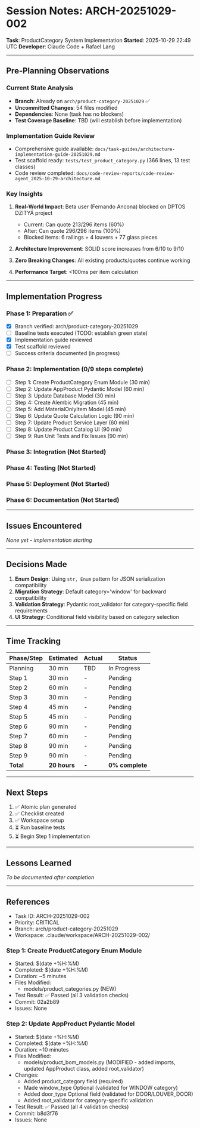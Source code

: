 # Session Notes: ARCH-20251029-002

**Task**: ProductCategory System Implementation
**Started**: 2025-10-29 22:49 UTC
**Developer**: Claude Code + Rafael Lang

---

## Pre-Planning Observations

### Current State Analysis
- **Branch**: Already on `arch/product-category-20251029` ✅
- **Uncommitted Changes**: 54 files modified
- **Dependencies**: None (task has no blockers)
- **Test Coverage Baseline**: TBD (will establish before implementation)

### Implementation Guide Review
- Comprehensive guide available: `docs/task-guides/architecture-implementation-guide-20251029.md`
- Test scaffold ready: `tests/test_product_category.py` (366 lines, 13 test classes)
- Code review completed: `docs/code-review-reports/code-review-agent_2025-10-29-architecture.md`

### Key Insights
1. **Real-World Impact**: Beta user (Fernando Ancona) blocked on DPTOS DZITYÁ project
   - Current: Can quote 213/296 items (60%)
   - After: Can quote 296/296 items (100%)
   - Blocked items: 6 railings + 4 louvers + 77 glass pieces

2. **Architecture Improvement**: SOLID score increases from 6/10 to 9/10
3. **Zero Breaking Changes**: All existing products/quotes continue working
4. **Performance Target**: <100ms per item calculation

---

## Implementation Progress

### Phase 1: Preparation ✅
- [x] Branch verified: arch/product-category-20251029
- [ ] Baseline tests executed (TODO: establish green state)
- [x] Implementation guide reviewed
- [x] Test scaffold reviewed
- [ ] Success criteria documented (in progress)

### Phase 2: Implementation (0/9 steps complete)
- [ ] Step 1: Create ProductCategory Enum Module (30 min)
- [ ] Step 2: Update AppProduct Pydantic Model (60 min)
- [ ] Step 3: Update Database Model (30 min)
- [ ] Step 4: Create Alembic Migration (45 min)
- [ ] Step 5: Add MaterialOnlyItem Model (45 min)
- [ ] Step 6: Update Quote Calculation Logic (90 min)
- [ ] Step 7: Update Product Service Layer (60 min)
- [ ] Step 8: Update Product Catalog UI (90 min)
- [ ] Step 9: Run Unit Tests and Fix Issues (90 min)

### Phase 3: Integration (Not Started)
### Phase 4: Testing (Not Started)
### Phase 5: Deployment (Not Started)
### Phase 6: Documentation (Not Started)

---

## Issues Encountered

*None yet - implementation starting*

---

## Decisions Made

1. **Enum Design**: Using `str, Enum` pattern for JSON serialization compatibility
2. **Migration Strategy**: Default category='window' for backward compatibility
3. **Validation Strategy**: Pydantic root_validator for category-specific field requirements
4. **UI Strategy**: Conditional field visibility based on category selection

---

## Time Tracking

| Phase/Step | Estimated | Actual | Status |
|-----------|-----------|--------|--------|
| Planning | 30 min | TBD | In Progress |
| Step 1 | 30 min | - | Pending |
| Step 2 | 60 min | - | Pending |
| Step 3 | 30 min | - | Pending |
| Step 4 | 45 min | - | Pending |
| Step 5 | 45 min | - | Pending |
| Step 6 | 90 min | - | Pending |
| Step 7 | 60 min | - | Pending |
| Step 8 | 90 min | - | Pending |
| Step 9 | 90 min | - | Pending |
| **Total** | **20 hours** | **-** | **0% complete** |

---

## Next Steps

1. ✅ Atomic plan generated
2. ✅ Checklist created
3. ✅ Workspace setup
4. ⏳ Run baseline tests
5. ⏳ Begin Step 1 implementation

---

## Lessons Learned

*To be documented after completion*

---

## References

- Task ID: ARCH-20251029-002
- Priority: CRITICAL
- Branch: arch/product-category-20251029
- Workspace: .claude/workspace/ARCH-20251029-002/

### Step 1: Create ProductCategory Enum Module
- Started: $(date +%H:%M)
- Completed: $(date +%H:%M)
- Duration: ~5 minutes
- Files Modified:
  * models/product_categories.py (NEW)
- Test Result: ✅ Passed (all 3 validation checks)
- Commit: 02a2b89
- Issues: None

### Step 2: Update AppProduct Pydantic Model
- Started: $(date +%H:%M)
- Completed: $(date +%H:%M)
- Duration: ~10 minutes
- Files Modified:
  * models/product_bom_models.py (MODIFIED - added imports, updated AppProduct class, added root_validator)
- Changes:
  * Added product_category field (required)
  * Made window_type Optional (validated for WINDOW category)
  * Added door_type Optional field (validated for DOOR/LOUVER_DOOR)
  * Added root_validator for category-specific validation
- Test Result: ✅ Passed (all 4 validation checks)
- Commit: b8d3f76
- Issues: None

